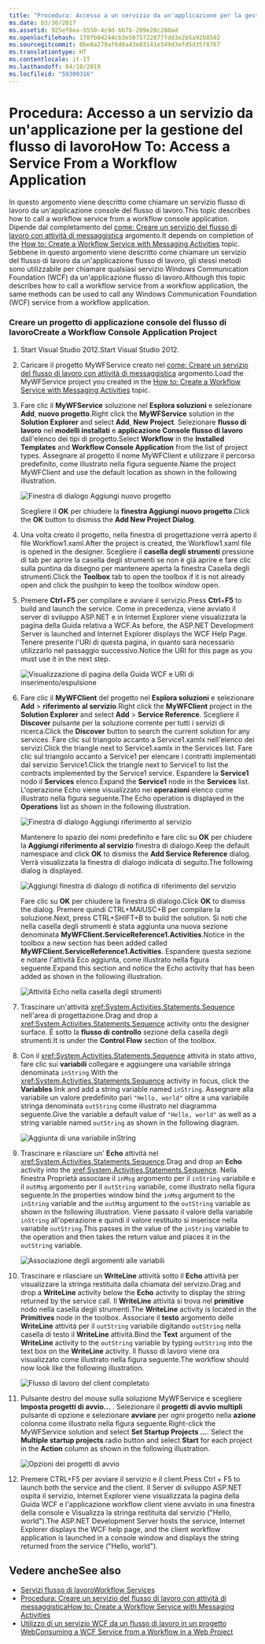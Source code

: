 ```yaml
---
title: "Procedura: Accesso a un servizio da un'applicazione per la gestione del flusso di lavoro"
ms.date: 03/30/2017
ms.assetid: 925ef8ea-5550-4c9d-bb7b-209e20c280ad
ms.openlocfilehash: 178fb04244cb3e5075722877fdd3e2b5a92b8502
ms.sourcegitcommit: 0be8a279af6d8a43e03141e349d3efd5d35f8767
ms.translationtype: HT
ms.contentlocale: it-IT
ms.lasthandoff: 04/18/2019
ms.locfileid: "59309316"
---
```

# <a name="how-to-access-a-service-from-a-workflow-application"></a><span data-ttu-id="44bdf-102">Procedura: Accesso a un servizio da un'applicazione per la gestione del flusso di lavoro</span><span class="sxs-lookup"><span data-stu-id="44bdf-102">How To: Access a Service From a Workflow Application</span></span>
<span data-ttu-id="44bdf-103">In questo argomento viene descritto come chiamare un servizio flusso di lavoro da un'applicazione console del flusso di lavoro.</span><span class="sxs-lookup"><span data-stu-id="44bdf-103">This topic describes how to call a workflow service from a workflow console application.</span></span> <span data-ttu-id="44bdf-104">Dipende dal completamento del [come: Creare un servizio del flusso di lavoro con attività di messaggistica](../../../../docs/framework/wcf/feature-details/how-to-create-a-workflow-service-with-messaging-activities.md) argomento.</span><span class="sxs-lookup"><span data-stu-id="44bdf-104">It depends on completion of the [How to: Create a Workflow Service with Messaging Activities](../../../../docs/framework/wcf/feature-details/how-to-create-a-workflow-service-with-messaging-activities.md) topic.</span></span> <span data-ttu-id="44bdf-105">Sebbene in questo argomento viene descritto come chiamare un servizio del flusso di lavoro da un'applicazione flusso di lavoro, gli stessi metodi sono utilizzabile per chiamare qualsiasi servizio Windows Communication Foundation (WCF) da un'applicazione flusso di lavoro.</span><span class="sxs-lookup"><span data-stu-id="44bdf-105">Although this topic describes how to call a workflow service from a workflow application, the same methods can be used to call any Windows Communication Foundation (WCF) service from a workflow application.</span></span>

### <a name="create-a-workflow-console-application-project"></a><span data-ttu-id="44bdf-106">Creare un progetto di applicazione console del flusso di lavoro</span><span class="sxs-lookup"><span data-stu-id="44bdf-106">Create a Workflow Console Application Project</span></span>

1. <span data-ttu-id="44bdf-107">Start Visual Studio 2012.</span><span class="sxs-lookup"><span data-stu-id="44bdf-107">Start Visual Studio 2012.</span></span>

2. <span data-ttu-id="44bdf-108">Caricare il progetto MyWFService creato nel [come: Creare un servizio del flusso di lavoro con attività di messaggistica](../../../../docs/framework/wcf/feature-details/how-to-create-a-workflow-service-with-messaging-activities.md) argomento.</span><span class="sxs-lookup"><span data-stu-id="44bdf-108">Load the MyWFService project you created in the [How to: Create a Workflow Service with Messaging Activities](../../../../docs/framework/wcf/feature-details/how-to-create-a-workflow-service-with-messaging-activities.md) topic.</span></span>

3. <span data-ttu-id="44bdf-109">Fare clic il **MyWFService** soluzione nel **Esplora soluzioni** e selezionare **Add**, **nuovo progetto**.</span><span class="sxs-lookup"><span data-stu-id="44bdf-109">Right click the **MyWFService** solution in the **Solution Explorer** and select **Add**, **New Project**.</span></span> <span data-ttu-id="44bdf-110">Selezionare **flusso di lavoro** nel **modelli installati** e **applicazione Console flusso di lavoro** dall'elenco dei tipi di progetto.</span><span class="sxs-lookup"><span data-stu-id="44bdf-110">Select **Workflow** in the **Installed Templates** and **Workflow Console Application** from the list of project types.</span></span> <span data-ttu-id="44bdf-111">Assegnare al progetto il nome MyWFClient e utilizzare il percorso predefinito, come illustrato nella figura seguente.</span><span class="sxs-lookup"><span data-stu-id="44bdf-111">Name the project MyWFClient and use the default location as shown in the following illustration.</span></span>

     ![Finestra di dialogo Aggiungi nuovo progetto](./media/how-to-access-a-service-from-a-workflow-application/add-new-project-dialog.jpg)

     <span data-ttu-id="44bdf-113">Scegliere il **OK** per chiudere la **finestra Aggiungi nuovo progetto**.</span><span class="sxs-lookup"><span data-stu-id="44bdf-113">Click the **OK** button to dismiss the **Add New Project Dialog**.</span></span>

4. <span data-ttu-id="44bdf-114">Una volta creato il progetto, nella finestra di progettazione verrà aperto il file Workflow1.xaml.</span><span class="sxs-lookup"><span data-stu-id="44bdf-114">After the project is created, the Workflow1.xaml file is opened in the designer.</span></span> <span data-ttu-id="44bdf-115">Scegliere il **casella degli strumenti** pressione di tab per aprire la casella degli strumenti se non è già aprire e fare clic sulla puntina da disegno per mantenere aperta la finestra Casella degli strumenti.</span><span class="sxs-lookup"><span data-stu-id="44bdf-115">Click the **Toolbox** tab to open the toolbox if it is not already open and click the pushpin to keep the toolbox window open.</span></span>

5. <span data-ttu-id="44bdf-116">Premere **Ctrl**+**F5** per compilare e avviare il servizio.</span><span class="sxs-lookup"><span data-stu-id="44bdf-116">Press **Ctrl**+**F5** to build and launch the service.</span></span> <span data-ttu-id="44bdf-117">Come in precedenza, viene avviato il server di sviluppo ASP.NET e in Internet Explorer viene visualizzata la pagina della Guida relativa a WCF.</span><span class="sxs-lookup"><span data-stu-id="44bdf-117">As before, the ASP.NET Development Server is launched and Internet Explorer displays the WCF Help Page.</span></span> <span data-ttu-id="44bdf-118">Tenere presente l'URI di questa pagina, in quanto sarà necessario utilizzarlo nel passaggio successivo.</span><span class="sxs-lookup"><span data-stu-id="44bdf-118">Notice the URI for this page as you must use it in the next step.</span></span>

     ![Visualizzazione di pagina della Guida WCF e URI di inserimento/espulsione](./media/how-to-access-a-service-from-a-workflow-application/ie-wcf-help-page-uri.jpg)

6. <span data-ttu-id="44bdf-120">Fare clic il **MyWFClient** del progetto nel **Esplora soluzioni** e selezionare **Add** > **riferimento al servizio**.</span><span class="sxs-lookup"><span data-stu-id="44bdf-120">Right click the **MyWFClient** project in the **Solution Explorer** and select **Add** > **Service Reference**.</span></span> <span data-ttu-id="44bdf-121">Scegliere il **Discover** pulsante per la soluzione corrente per tutti i servizi di ricerca.</span><span class="sxs-lookup"><span data-stu-id="44bdf-121">Click the **Discover** button to search the current solution for any services.</span></span> <span data-ttu-id="44bdf-122">Fare clic sul triangolo accanto a Service1.xamlx nell'elenco dei servizi.</span><span class="sxs-lookup"><span data-stu-id="44bdf-122">Click the triangle next to Service1.xamlx in the Services list.</span></span> <span data-ttu-id="44bdf-123">Fare clic sul triangolo accanto a Service1 per elencare i contratti implementati dal servizio Service1.</span><span class="sxs-lookup"><span data-stu-id="44bdf-123">Click the triangle next to Service1 to list the contracts implemented by the Service1 service.</span></span> <span data-ttu-id="44bdf-124">Espandere la **Service1** nodo il **Services** elenco.</span><span class="sxs-lookup"><span data-stu-id="44bdf-124">Expand the **Service1** node in the **Services** list.</span></span> <span data-ttu-id="44bdf-125">L'operazione Echo viene visualizzato nei **operazioni** elenco come illustrato nella figura seguente.</span><span class="sxs-lookup"><span data-stu-id="44bdf-125">The Echo operation is displayed in the **Operations** list as shown in the following illustration.</span></span>

     ![Finestra di dialogo Aggiungi riferimento al servizio](./media/how-to-access-a-service-from-a-workflow-application/add-service-reference.jpg)

     <span data-ttu-id="44bdf-127">Mantenere lo spazio dei nomi predefinito e fare clic su **OK** per chiudere la **Aggiungi riferimento al servizio** finestra di dialogo.</span><span class="sxs-lookup"><span data-stu-id="44bdf-127">Keep the default namespace and click **OK** to dismiss the **Add Service Reference** dialog.</span></span> <span data-ttu-id="44bdf-128">Verrà visualizzata la finestra di dialogo indicata di seguito.</span><span class="sxs-lookup"><span data-stu-id="44bdf-128">The following dialog is displayed.</span></span>

     ![Aggiungi finestra di dialogo di notifica di riferimento del servizio](./media/how-to-access-a-service-from-a-workflow-application/add-service-reference-dialog.jpg)

     <span data-ttu-id="44bdf-130">Fare clic su **OK** per chiudere la finestra di dialogo.</span><span class="sxs-lookup"><span data-stu-id="44bdf-130">Click **OK** to dismiss the dialog.</span></span> <span data-ttu-id="44bdf-131">Premere quindi CTRL+MAIUSC+B per compilare la soluzione.</span><span class="sxs-lookup"><span data-stu-id="44bdf-131">Next, press CTRL+SHIFT+B to build the solution.</span></span> <span data-ttu-id="44bdf-132">Si noti che nella casella degli strumenti è stata aggiunta una nuova sezione denominata **MyWFClient.ServiceReference1.Activities**.</span><span class="sxs-lookup"><span data-stu-id="44bdf-132">Notice in the toolbox a new section has been added called **MyWFClient.ServiceReference1.Activities**.</span></span> <span data-ttu-id="44bdf-133">Espandere questa sezione e notare l'attività Eco aggiunta, come illustrato nella figura seguente.</span><span class="sxs-lookup"><span data-stu-id="44bdf-133">Expand this section and notice the Echo activity that has been added as shown in the following illustration.</span></span>

     ![Attività Echo nella casella degli strumenti](./media/how-to-access-a-service-from-a-workflow-application/echo-activity-toolbox.jpg)

7. <span data-ttu-id="44bdf-135">Trascinare un'attività <xref:System.Activities.Statements.Sequence> nell'area di progettazione.</span><span class="sxs-lookup"><span data-stu-id="44bdf-135">Drag and drop a <xref:System.Activities.Statements.Sequence> activity onto the designer surface.</span></span> <span data-ttu-id="44bdf-136">È sotto la **flusso di controllo** sezione della casella degli strumenti.</span><span class="sxs-lookup"><span data-stu-id="44bdf-136">It is under the **Control Flow** section of the toolbox.</span></span>

8. <span data-ttu-id="44bdf-137">Con il <xref:System.Activities.Statements.Sequence> attività in stato attivo, fare clic sui **variabili** collegare e aggiungere una variabile stringa denominata `inString`.</span><span class="sxs-lookup"><span data-stu-id="44bdf-137">With the <xref:System.Activities.Statements.Sequence> activity in focus, click the **Variables** link and add a string variable named `inString`.</span></span> <span data-ttu-id="44bdf-138">Assegnare alla variabile un valore predefinito pari `"Hello, world"` oltre a una variabile stringa denominata `outString` come illustrato nel diagramma seguente.</span><span class="sxs-lookup"><span data-stu-id="44bdf-138">Give the variable a default value of `"Hello, world"` as well as a string variable named `outString` as shown in the following diagram.</span></span>

     ![Aggiunta di una variabile inString](./media/how-to-access-a-service-from-a-workflow-application/add-instring-variable.jpg)

9. <span data-ttu-id="44bdf-140">Trascinare e rilasciare un' **Echo** attività nel <xref:System.Activities.Statements.Sequence>.</span><span class="sxs-lookup"><span data-stu-id="44bdf-140">Drag and drop an **Echo** activity into the <xref:System.Activities.Statements.Sequence>.</span></span> <span data-ttu-id="44bdf-141">Nella finestra Proprietà associare il `inMsg` argomento per il `inString` variabile e il `outMsg` argomento per il `outString` variabile, come illustrato nella figura seguente.</span><span class="sxs-lookup"><span data-stu-id="44bdf-141">In the properties window bind the `inMsg` argument to the `inString` variable and the `outMsg` argument to the `outString` variable as shown in the following illustration.</span></span> <span data-ttu-id="44bdf-142">Viene passato il valore della variabile `inString` all'operazione e quindi il valore restituito si inserisce nella variabile `outString`.</span><span class="sxs-lookup"><span data-stu-id="44bdf-142">This passes in the value of the `inString` variable to the operation and then takes the return value and places it in the `outString` variable.</span></span>

     ![Associazione degli argomenti alle variabili](./media/how-to-access-a-service-from-a-workflow-application/bind-arguments-variables.jpg)

10. <span data-ttu-id="44bdf-144">Trascinare e rilasciare un **WriteLine** attività sotto il **Echo** attività per visualizzare la stringa restituita dalla chiamata del servizio.</span><span class="sxs-lookup"><span data-stu-id="44bdf-144">Drag and drop a **WriteLine** activity below the **Echo** activity to display the string returned by the service call.</span></span> <span data-ttu-id="44bdf-145">Il **WriteLine** attività si trova nel **primitive** nodo nella casella degli strumenti.</span><span class="sxs-lookup"><span data-stu-id="44bdf-145">The **WriteLine** activity is located in the **Primitives** node in the toolbox.</span></span> <span data-ttu-id="44bdf-146">Associare il **testo** argomento delle **WriteLine** attività per il `outString` variabile digitando `outString` nella casella di testo il **WriteLine** attività.</span><span class="sxs-lookup"><span data-stu-id="44bdf-146">Bind the **Text** argument of the **WriteLine** activity to the `outString` variable by typing `outString` into the text box on the **WriteLine** activity.</span></span> <span data-ttu-id="44bdf-147">Il flusso di lavoro viene ora visualizzato come illustrato nella figura seguente.</span><span class="sxs-lookup"><span data-stu-id="44bdf-147">The workflow should now look like the following illustration.</span></span>

     ![Flusso di lavoro del client completato](./media/how-to-access-a-service-from-a-workflow-application/complete-client-workflow.jpg)

11. <span data-ttu-id="44bdf-149">Pulsante destro del mouse sulla soluzione MyWFService e scegliere **Imposta progetti di avvio...** . Selezionare il **progetti di avvio multipli** pulsante di opzione e selezionare **avviare** per ogni progetto nella **azione** colonna come illustrato nella figura seguente.</span><span class="sxs-lookup"><span data-stu-id="44bdf-149">Right-click the MyWFService solution and select **Set Startup Projects ...**. Select the **Multiple startup projects** radio button and select **Start** for each project in the **Action** column as shown in the following illustration.</span></span>

     ![Opzioni dei progetti di avvio](./media/how-to-access-a-service-from-a-workflow-application/startup-project-options.jpg)

12. <span data-ttu-id="44bdf-151">Premere CTRL+F5 per avviare il servizio e il client.</span><span class="sxs-lookup"><span data-stu-id="44bdf-151">Press Ctrl + F5 to launch both the service and the client.</span></span> <span data-ttu-id="44bdf-152">Il Server di sviluppo ASP.NET ospita il servizio, Internet Explorer viene visualizzata la pagina della Guida WCF e l'applicazione workflow client viene avviato in una finestra della console e Visualizza la stringa restituita dal servizio ("Hello, world").</span><span class="sxs-lookup"><span data-stu-id="44bdf-152">The ASP.NET Development Server hosts the service, Internet Explorer displays the WCF help page, and the client workflow application is launched in a console window and displays the string returned from the service ("Hello, world").</span></span>

## <a name="see-also"></a><span data-ttu-id="44bdf-153">Vedere anche</span><span class="sxs-lookup"><span data-stu-id="44bdf-153">See also</span></span>

- [<span data-ttu-id="44bdf-154">Servizi flusso di lavoro</span><span class="sxs-lookup"><span data-stu-id="44bdf-154">Workflow Services</span></span>](../../../../docs/framework/wcf/feature-details/workflow-services.md)
- [<span data-ttu-id="44bdf-155">Procedura: Creare un servizio del flusso di lavoro con attività di messaggistica</span><span class="sxs-lookup"><span data-stu-id="44bdf-155">How to: Create a Workflow Service with Messaging Activities</span></span>](../../../../docs/framework/wcf/feature-details/how-to-create-a-workflow-service-with-messaging-activities.md)
- [<span data-ttu-id="44bdf-156">Utilizzo di un servizio WCF da un flusso di lavoro in un progetto Web</span><span class="sxs-lookup"><span data-stu-id="44bdf-156">Consuming a WCF Service from a Workflow in a Web Project</span></span>](https://go.microsoft.com/fwlink/?LinkId=207725)
